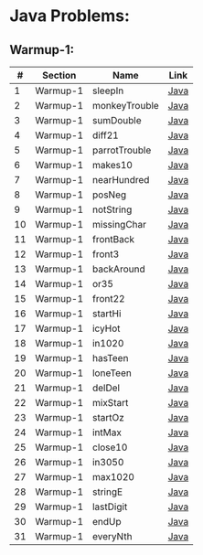 Java Problems:
==============

Warmup-1:
---------



| # | Section | Name | Link |
|--------------|--------------------|------------------------|---------------------|
| 1 | Warmup-1 | sleepIn | [Java](001-sleepIn/sleepIn.java) 
| 2 | Warmup-1 | monkeyTrouble | [Java](002-monkeyTrouble/monkeyTrouble.java) |
| 3 | Warmup-1 | sumDouble | [Java](003-sumDouble/sumDouble.java)
| 4 | Warmup-1 | diff21 | [Java](004-diff21/diff21.java) |
| 5 | Warmup-1 | parrotTrouble | [Java](005-parrotTrouble/parrotTrouble.java) |
| 6 | Warmup-1 | makes10 | [Java](006-makes10/makes10.java) |
| 7 | Warmup-1 | nearHundred | [Java](007-nearHundred/nearHundred.java) |
| 8 | Warmup-1 | posNeg | [Java](008-posNeg/posNeg.java) |
| 9 | Warmup-1 | notString | [Java](009-notString/notString.java) |
| 10 | Warmup-1 | missingChar | [Java](010-missingChar/missingChar.java) |
| 11 | Warmup-1 | frontBack | [Java](011-frontBack/frontBack.java) |
| 12 | Warmup-1 | front3 | [Java](012-front3/front3.java) |
| 13 | Warmup-1 | backAround | [Java](013-backAround/backAround.java) |
| 14 | Warmup-1 | or35 | [Java](014-or35/or35.java) |
| 15 | Warmup-1 | front22 | [Java](015-front22/front22.java) |
| 16 | Warmup-1 | startHi | [Java](016-startHi/startHi.java) |
| 17 | Warmup-1 | icyHot | [Java](017-icyHot/icyHot.java) |
| 18 | Warmup-1 | in1020 | [Java](018-in1020/in1020.java) |
| 19 | Warmup-1 | hasTeen | [Java](019-hasTeen/hasTeen.java) |
| 20 | Warmup-1 | loneTeen | [Java](020-loneTeen/loneTeen.java) |
| 21 | Warmup-1 | delDel | [Java](021-delDel/delDel.java) |
| 22 | Warmup-1 | mixStart | [Java](022-mixStart/mixStart.java) |
| 23 | Warmup-1 | startOz | [Java](023-startOz/startOz.java) |
| 24 | Warmup-1 | intMax | [Java](024-intMax/intMax.java) |
| 25 | Warmup-1 | close10 | [Java](025-close10/close10.java) |
| 26 | Warmup-1 | in3050 | [Java](026-in3050/in3050.java) |
| 27 | Warmup-1 | max1020 | [Java](027-max1020/max1020.java) |
| 28 | Warmup-1 | stringE | [Java](028-stringE/stringE.java) |
| 29 | Warmup-1 | lastDigit | [Java](029-lastDigit/lastDigit.java) |
| 30 | Warmup-1 | endUp | [Java](030-endUp/endUp.java) |
| 31 | Warmup-1 | everyNth | [Java](031-everyNth/everyNth.java) |

